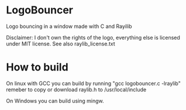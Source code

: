 # LogoBouncer
Logo bouncing in a window made with C and Rayilib

Disclaimer: I don't own the rights of the logo, everything else is licensed under MIT license.
See also raylib_license.txt

# How to build
On linux with GCC you can build by running "gcc logobouncer.c -lraylib"
remeber to copy or download raylib.h to /usr/local/include

On Windows you can build using mingw.
